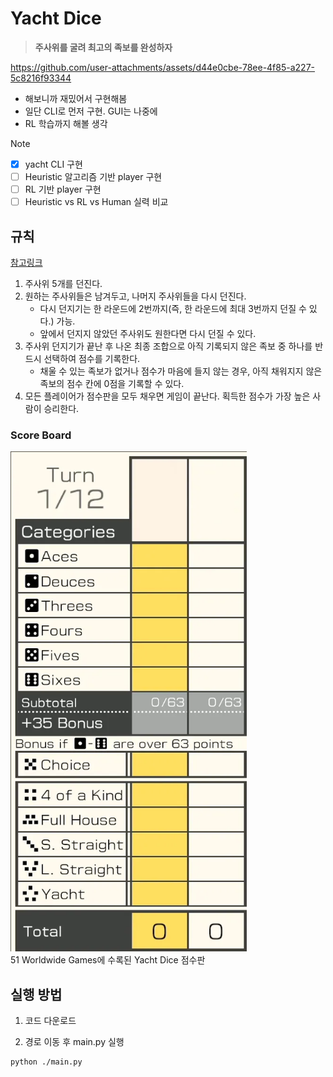 # Yacht Dice
> **주사위를 굴려 최고의 족보를 완성하자**

https://github.com/user-attachments/assets/d44e0cbe-78ee-4f85-a227-5c8216f93344


- 해보니까 재밌어서 구현해봄
- 일단 CLI로 먼저 구현. GUI는 나중에
- RL 학습까지 해볼 생각

> [!NOTE]
> - [x] yacht CLI 구현
> - [ ] Heuristic 알고리즘 기반 player 구현
> - [ ] RL 기반 player 구현
> - [ ] Heuristic vs RL vs Human 실력 비교


## 규칙
[참고링크](https://brainterrace.tistory.com/100)

1. 주사위 5개를 던진다.
2. 원하는 주사위들은 남겨두고, 나머지 주사위들을 다시 던진다.
    - 다시 던지기는 한 라운드에 2번까지(즉, 한 라운드에 최대 3번까지 던질 수 있다.) 가능.
    - 앞에서 던지지 않았던 주사위도 원한다면 다시 던질 수 있다.
3. 주사위 던지기가 끝난 후 나온 최종 조합으로 아직 기록되지 않은 족보 중 하나를 반드시 선택하여 점수를 기록한다.
    - 채울 수 있는 족보가 없거나 점수가 마음에 들지 않는 경우, 아직 채워지지 않은 족보의 점수 칸에 0점을 기록할 수 있다.
4. 모든 플레이어가 점수판을 모두 채우면 게임이 끝난다. 획득한 점수가 가장 높은 사람이 승리한다.

### Score Board
<img src="./score_board.webp" height="800px"/><br>
51 Worldwide Games에 수록된 Yacht Dice 점수판

## 실행 방법

1. 코드 다운로드

2. 경로 이동 후 main.py 실행
```sh
python ./main.py
```
